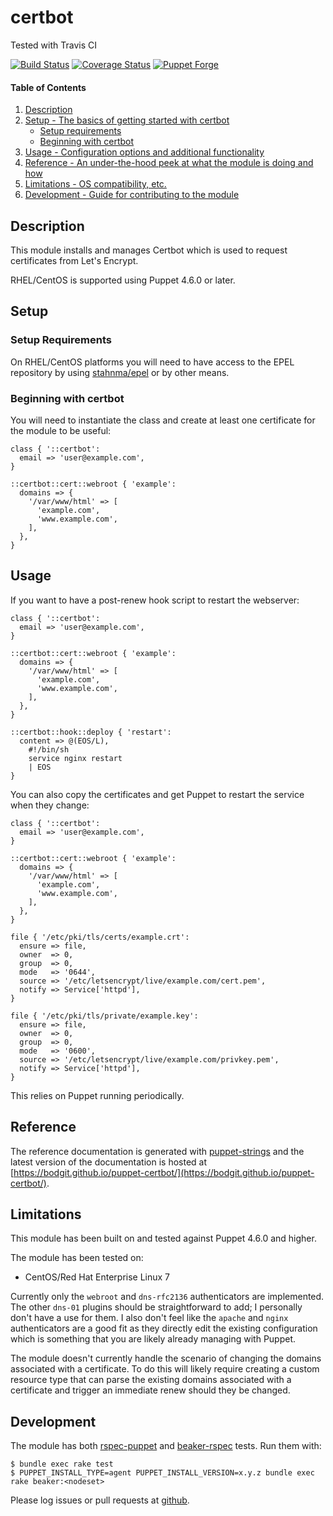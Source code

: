 # certbot

Tested with Travis CI

[![Build Status](https://travis-ci.com/bodgit/puppet-certbot.svg?branch=master)](https://travis-ci.com/bodgit/puppet-certbot)
[![Coverage Status](https://coveralls.io/repos/bodgit/puppet-certbot/badge.svg?branch=master&service=github)](https://coveralls.io/github/bodgit/puppet-certbot?branch=master)
[![Puppet Forge](http://img.shields.io/puppetforge/v/bodgit/certbot.svg)](https://forge.puppetlabs.com/bodgit/certbot)

#### Table of Contents

1. [Description](#description)
2. [Setup - The basics of getting started with certbot](#setup)
    * [Setup requirements](#setup-requirements)
    * [Beginning with certbot](#beginning-with-certbot)
3. [Usage - Configuration options and additional functionality](#usage)
4. [Reference - An under-the-hood peek at what the module is doing and how](#reference)
5. [Limitations - OS compatibility, etc.](#limitations)
6. [Development - Guide for contributing to the module](#development)

## Description

This module installs and manages Certbot which is used to request certificates
from Let's Encrypt.

RHEL/CentOS is supported using Puppet 4.6.0 or later.

## Setup

### Setup Requirements

On RHEL/CentOS platforms you will need to have access to the EPEL repository by
using [stahnma/epel](https://forge.puppet.com/stahnma/epel) or by other means.

### Beginning with certbot

You will need to instantiate the class and create at least one certificate for
the module to be useful:

```puppet
class { '::certbot':
  email => 'user@example.com',
}

::certbot::cert::webroot { 'example':
  domains => {
    '/var/www/html' => [
      'example.com',
      'www.example.com',
    ],
  },
}
```

## Usage

If you want to have a post-renew hook script to restart the webserver:

```puppet
class { '::certbot':
  email => 'user@example.com',
}

::certbot::cert::webroot { 'example':
  domains => {
    '/var/www/html' => [
      'example.com',
      'www.example.com',
    ],
  },
}

::certbot::hook::deploy { 'restart':
  content => @(EOS/L),
    #!/bin/sh
    service nginx restart
    | EOS
}
```

You can also copy the certificates and get Puppet to restart the service when
they change:

```puppet
class { '::certbot':
  email => 'user@example.com',
}

::certbot::cert::webroot { 'example':
  domains => {
    '/var/www/html' => [
      'example.com',
      'www.example.com',
    ],
  },
}

file { '/etc/pki/tls/certs/example.crt':
  ensure => file,
  owner  => 0,
  group  => 0,
  mode   => '0644',
  source => '/etc/letsencrypt/live/example.com/cert.pem',
  notify => Service['httpd'],
}

file { '/etc/pki/tls/private/example.key':
  ensure => file,
  owner  => 0,
  group  => 0,
  mode   => '0600',
  source => '/etc/letsencrypt/live/example.com/privkey.pem',
  notify => Service['httpd'],
}
```

This relies on Puppet running periodically.

## Reference

The reference documentation is generated with
[puppet-strings](https://github.com/puppetlabs/puppet-strings) and the latest
version of the documentation is hosted at
[https://bodgit.github.io/puppet-certbot/](https://bodgit.github.io/puppet-certbot/).

## Limitations

This module has been built on and tested against Puppet 4.6.0 and higher.

The module has been tested on:

* CentOS/Red Hat Enterprise Linux 7

Currently only the `webroot` and `dns-rfc2136` authenticators are implemented.
The other `dns-01` plugins should be straightforward to add; I personally
don't have a use for them. I also don't feel like the `apache` and `nginx`
authenticators are a good fit as they directly edit the existing configuration
which is something that you are likely already managing with Puppet.

The module doesn't currently handle the scenario of changing the domains
associated with a certificate. To do this will likely require creating a
custom resource type that can parse the existing domains associated with a
certificate and trigger an immediate renew should they be changed.

## Development

The module has both [rspec-puppet](http://rspec-puppet.com) and
[beaker-rspec](https://github.com/puppetlabs/beaker-rspec) tests. Run them
with:

```
$ bundle exec rake test
$ PUPPET_INSTALL_TYPE=agent PUPPET_INSTALL_VERSION=x.y.z bundle exec rake beaker:<nodeset>
```

Please log issues or pull requests at
[github](https://github.com/bodgit/puppet-certbot).
